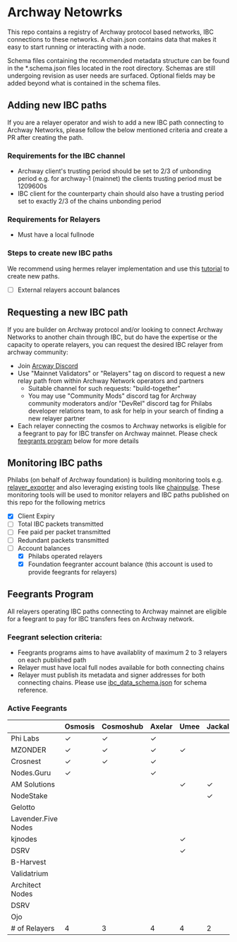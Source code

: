 # Archway Netowrks

This repo contains a registry of Archway protocol based networks, IBC connections to these networks. A chain.json contains data that makes it easy to start running or interacting with a node.

Schema files containing the recommended metadata structure can be found in the *.schema.json files located in the root directory. Schemas are still undergoing revision as user needs are surfaced. Optional fields may be added beyond what is contained in the schema files.

## Adding new IBC paths

If you are a relayer operator and wish to add a new IBC path connecting to Archway Networks, please follow the below mentioned criteria and create a PR after creating the path.

### Requirements for the IBC channel

- Archway client's trusting period should be set to 2/3 of unbonding period e.g. for archway-1 (mainnet) the clients trusting period must be 1209600s
- IBC client for the counterparty chain should also have a trusting period set to exactly 2/3 of the chains unbonding period

### Requirements for Relayers

- Must have a local fullnode

### Steps to create new IBC paths

We recommend using hermes relayer implementation and use this [tutorial](https://hermes.informal.systems/tutorials/local-chains/add-a-new-relay-path.html) to create new paths.
  - [ ] External relayers account balances

## Requesting a new IBC path

If you are builder on Archway protocol and/or looking to connect Archway Networks to another chain through IBC, but do have the expertise or the capacity to operate relayers, you can request the desired IBC relayer from archway community:

- Join [Arcway Discord](https://discord.gg/5FVvx3WGfa)
- Use "Mainnet Validators" or "Relayers" tag on discord to request a new relay path from within Archway Network operators and partners
  - Suitable channel for such requests: "build-together"
  - You may use "Community Mods" discord tag for Archway community moderators and/or "DevRel" discord tag for Philabs developer relations team, to ask for help in your search of finding a new relayer partner
- Each relayer connecting the cosmos to Archway networks is eligible for a feegrant to pay for IBC transfer on Archway mainnet. Please check [feegrants program](#feegrants-program) below for more details

## Monitoring IBC paths

Philabs (on behalf of Archway foundation) is building monitoring tools e.g. [relayer_exporter](https://github.com/archway-network/relayer_exporter) and also leveraging existing tools like [chainpulse](https://github.com/informalsystems/chainpulse). These monitoring tools will be used to monitor relayers and IBC paths published on this repo for the following metrics

- [x] Client Expiry
- [ ] Total IBC packets transmitted
- [ ] Fee paid per packet transmitted
- [ ] Redundant packets transmitted
- [ ] Account balances
  - [x] Philabs operated relayers
  - [x] Foundation feegranter account balance (this account is used to provide feegrants for relayers)

## Feegrants Program

All relayers operating IBC paths connecting to Archway mainnet are eligible for a feegrant to pay for IBC transfers fees on Archway network.

### Feegrant selection criteria:

- Feegrants programs aims to have availablity of maximum 2 to 3 relayers on each published path
- Relayer must have local full nodes available for both connecting chains
- Relayer must publish its metadata and signer addresses for both connecting chains. Please use [ibc_data_schema.json](../ibc_data.schema.json) for schema reference.


### Active Feegrants

|                                            | Osmosis | Cosmoshub | Axelar | Umee | Jackal | Kujira | Juno | Agoric | Ojo | Noble | Nois |
| ------------------------------------------ | ------- | --------- | ------ | ---- | ------ | ------ | ---- | ------ | --- | ----- | ---- |
| Phi Labs                                   | ✓       | ✓         | ✓      |      |        |        |      |        |     |       |      |
| MZONDER                                    | ✓       | ✓         | ✓      | ✓    |        |        |      |        |     |       |      |
| Crosnest                                   | ✓       | ✓         | ✓      |      |        |        |      |        |     |       |      |
| Nodes.Guru                                 | ✓       |           | ✓      |      |        |        |      |        |     |       |      |
| AM Solutions                               |         |           |        | ✓    | ✓      | ✓      |      |        |     |       |      |
| NodeStake                                  |         |           |        |      | ✓      |        |      |        |     |       |      |
| Gelotto                                    |         |           |        |      |        |        | ✓    |        |     |       | ✓    |
| Lavender.Five Nodes                        |         |           |        |      |        |        |      | ✓      |     |       |      |
| kjnodes                                    |         |           |        | ✓    |        | ✓      |      | ✓      |     |       |      |
| DSRV                                       |         |           |        | ✓    |        |        |      |        |     |       |      |
| B-Harvest                                  |         |           |        |      |        |        |      |        |     | ✓     |      |
| Validatrium                                |         |           |        |      |        |        | ✓    |        |     |       |      |
| Architect Nodes                            |         |           |        |      |        |        |      |        |     |       | ✓    |
| DSRV                                       |         |           |        |      |        |        |      |        |     | ✓     |      |
| Ojo                                        |         |           |        |      |        |        |      |        | ✓   |       |      |
| \# of Relayers                             | 4       | 3         | 4      | 4    | 2      | 2      | 2    | 2      | 1   | 2     | 2    |
